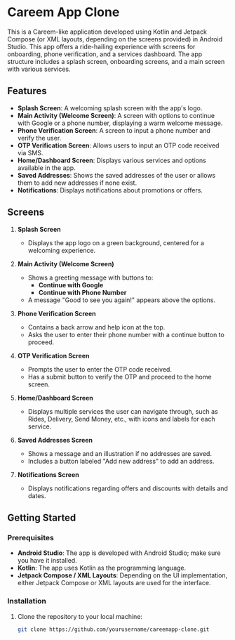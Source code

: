 # Careem App Clone

This is a Careem-like application developed using Kotlin and Jetpack Compose (or XML layouts, depending on the screens provided) in Android Studio. This app offers a ride-hailing experience with screens for onboarding, phone verification, and a services dashboard. The app structure includes a splash screen, onboarding screens, and a main screen with various services.

## Features

- **Splash Screen**: A welcoming splash screen with the app's logo.
- **Main Activity (Welcome Screen)**: A screen with options to continue with Google or a phone number, displaying a warm welcome message.
- **Phone Verification Screen**: A screen to input a phone number and verify the user.
- **OTP Verification Screen**: Allows users to input an OTP code received via SMS.
- **Home/Dashboard Screen**: Displays various services and options available in the app.
- **Saved Addresses**: Shows the saved addresses of the user or allows them to add new addresses if none exist.
- **Notifications**: Displays notifications about promotions or offers.

## Screens

1. **Splash Screen**
   - Displays the app logo on a green background, centered for a welcoming experience.

2. **Main Activity (Welcome Screen)**
   - Shows a greeting message with buttons to:
     - **Continue with Google**
     - **Continue with Phone Number**
   - A message "Good to see you again!" appears above the options.

3. **Phone Verification Screen**
   - Contains a back arrow and help icon at the top.
   - Asks the user to enter their phone number with a continue button to proceed.

4. **OTP Verification Screen**
   - Prompts the user to enter the OTP code received.
   - Has a submit button to verify the OTP and proceed to the home screen.

5. **Home/Dashboard Screen**
   - Displays multiple services the user can navigate through, such as Rides, Delivery, Send Money, etc., with icons and labels for each service.

6. **Saved Addresses Screen**
   - Shows a message and an illustration if no addresses are saved.
   - Includes a button labeled "Add new address" to add an address.

7. **Notifications Screen**
   - Displays notifications regarding offers and discounts with details and dates.

## Getting Started

### Prerequisites

- **Android Studio**: The app is developed with Android Studio; make sure you have it installed.
- **Kotlin**: The app uses Kotlin as the programming language.
- **Jetpack Compose / XML Layouts**: Depending on the UI implementation, either Jetpack Compose or XML layouts are used for the interface.

### Installation

1. Clone the repository to your local machine:
   ```bash
   git clone https://github.com/yourusername/careemapp-clone.git
